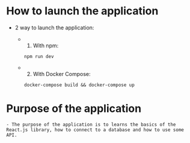 # How to launch the application

- 2 way to launch the application:

    - 1. With npm:
        ```
        npm run dev
        ```
    - 2. With Docker Compose:
        ```
        docker-compose build && docker-compose up
        ```

# Purpose of the application

    - The purpose of the application is to learns the basics of the React.js library, how to connect to a database and how to use some API.